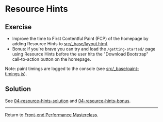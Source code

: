 # Resource Hints

## Exercise

* Improve the time to First Contentful Paint (FCP) of the homepage by adding Resource Hints to [src/_base/layout.html](src/_base/layout.html).
* Bonus: if you're brave you can try and load the `/getting-started/` page using Resource Hints before the user hits the "Download Bootstrap" call-to-action button on the homepage.

Note: paint timings are logged to the console (see [src/_base/paint-timings.js](src/_base/paint-timings.js)).

## Solution

See [04-resource-hints-solution](https://github.com/voorhoede/performance-masterclass-2017-10/tree/04-resource-hints-solution)
and [04-resource-hints-bonus](https://github.com/voorhoede/performance-masterclass-2017-10/tree/04-resource-hints-bonus).

---

Return to [Front-end Performance Masterclass](https://github.com/voorhoede/performance-masterclass-2017-10).